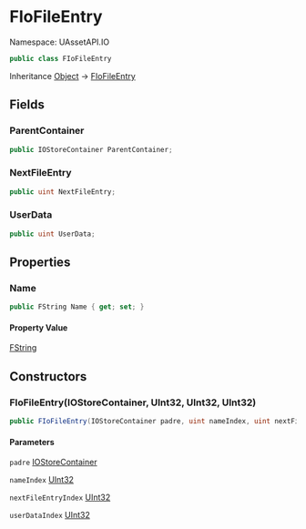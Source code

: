 # FIoFileEntry

Namespace: UAssetAPI.IO

```csharp
public class FIoFileEntry
```

Inheritance [Object](https://docs.microsoft.com/en-us/dotnet/api/system.object) → [FIoFileEntry](./uassetapi.io.fiofileentry.md)

## Fields

### **ParentContainer**

```csharp
public IOStoreContainer ParentContainer;
```

### **NextFileEntry**

```csharp
public uint NextFileEntry;
```

### **UserData**

```csharp
public uint UserData;
```

## Properties

### **Name**

```csharp
public FString Name { get; set; }
```

#### Property Value

[FString](./uassetapi.unrealtypes.fstring.md)<br>

## Constructors

### **FIoFileEntry(IOStoreContainer, UInt32, UInt32, UInt32)**

```csharp
public FIoFileEntry(IOStoreContainer padre, uint nameIndex, uint nextFileEntryIndex, uint userDataIndex)
```

#### Parameters

`padre` [IOStoreContainer](./uassetapi.io.iostorecontainer.md)<br>

`nameIndex` [UInt32](https://docs.microsoft.com/en-us/dotnet/api/system.uint32)<br>

`nextFileEntryIndex` [UInt32](https://docs.microsoft.com/en-us/dotnet/api/system.uint32)<br>

`userDataIndex` [UInt32](https://docs.microsoft.com/en-us/dotnet/api/system.uint32)<br>
